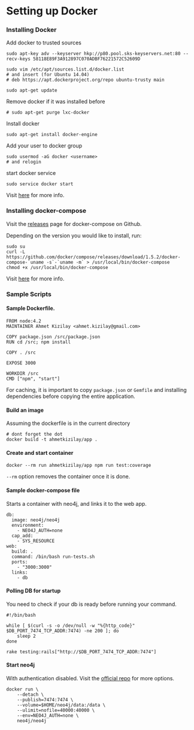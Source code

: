 # Setting up Docker

### Installing Docker
Add docker to trusted sources
```
sudo apt-key adv --keyserver hkp://p80.pool.sks-keyservers.net:80 --recv-keys 58118E89F3A912897C070ADBF76221572C52609D

sudo vim /etc/apt/sources.list.d/docker.list
# and insert (for Ubuntu 14.04)
# deb https://apt.dockerproject.org/repo ubuntu-trusty main

sudo apt-get update
```

Remove docker if it was installed before
```
# sudo apt-get purge lxc-docker
```

Install docker
```
sudo apt-get install docker-engine
```
Add your user to docker group
```
sudo usermod -aG docker <username>
# and relogin
```
start docker service
```
sudo service docker start
```
Visit [here](https://docs.docker.com/engine/installation/ubuntulinux/) for more info.

### Installing docker-compose
Visit the [releases](https://github.com/docker/compose/releases) page for docker-compose on Github.

Depending on the version you would like to install, run:
```
sudo su
curl -L https://github.com/docker/compose/releases/download/1.5.2/docker-compose-`uname -s`-`uname -m` > /usr/local/bin/docker-compose
chmod +x /usr/local/bin/docker-compose
```
Visit [here](https://docs.docker.com/compose/install/) for more info.

### Sample Scripts
#### Sample Dockerfile.

```
FROM node:4.2
MAINTAINER Ahmet Kizilay <ahmet.kizilay@gmail.com>

COPY package.json /src/package.json
RUN cd /src; npm install

COPY . /src

EXPOSE 3000

WORKDIR /src
CMD ["npm", "start"]
```
For caching, it is important to copy `package.json` or `Gemfile` and installing dependencies before copying the entire application.

#### Build an image
Assuming the dockerfile is in the current directory
```
# dont forget the dot
docker build -t ahmetkizilay/app .
```
#### Create and start container
```
docker --rm run ahmetkizilay/app npm run test:coverage
```
`--rm` option removes the container once it is done.

#### Sample docker-compose file
Starts a container with neo4j, and links it to the web app.
```
db:
  image: neo4j/neo4j
  environment:
    - NEO4J_AUTH=none
  cap_add:
    - SYS_RESOURCE
web:
  build: .
  command: /bin/bash run-tests.sh
  ports:
    - "3000:3000"
  links:
    - db
```
#### Polling DB for startup
You need to check if your db is ready before running your command.
```
#!/bin/bash

while [ $(curl -s -o /dev/null -w "%{http_code}" $DB_PORT_7474_TCP_ADDR:7474) -ne 200 ]; do
    sleep 2
done

rake testing:rails["http://$DB_PORT_7474_TCP_ADDR:7474"]

```
#### Start neo4j
With authentication disabled. Visit the [official repo](https://hub.docker.com/r/neo4j/neo4j/) for more options.
```
docker run \
    --detach \
    --publish=7474:7474 \
    --volume=$HOME/neo4j/data:/data \
    --ulimit=nofile=40000:40000 \
    --env=NEO4J_AUTH=none \
    neo4j/neo4j
```
